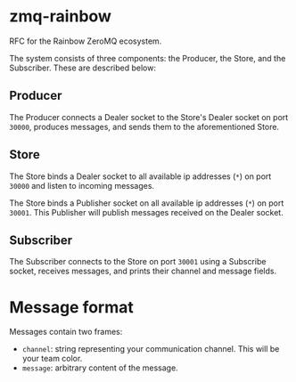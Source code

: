 zmq-rainbow
===========

RFC for the Rainbow ZeroMQ ecosystem.

The system consists of three components: the Producer, the Store, and the Subscriber. These are described below:

## Producer
The Producer connects a Dealer socket to the Store's Dealer socket on port `30000`, produces messages, and sends them to the aforementioned Store.


## Store
The Store binds a Dealer socket to all available ip addresses (`*`) on port `30000` and listen to incoming messages.

The Store binds a Publisher socket on all available ip addresses (`*`) on port `30001`. This Publisher will publish messages received on the Dealer socket.


## Subscriber
The Subscriber connects to the Store on port `30001` using a Subscribe socket, receives messages, and prints their channel and message fields. 


# Message format
Messages contain two frames:

 - `channel`: string representing your communication channel. This will be your team color.
 - `message`: arbitrary content of the message.
